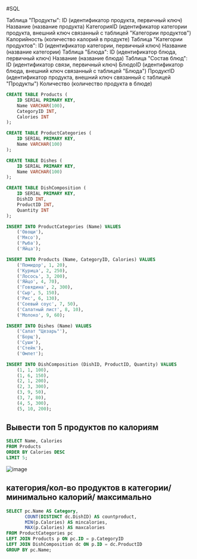 #SQL

Таблица "Продукты":
ID (идентификатор продукта, первичный ключ)
Название (название продукта)
КатегорияID (идентификатор категории продукта, внешний ключ связанный с таблицей "Категории продуктов")
Калорийность (количество калорий в продукте)
Таблица "Категории продуктов":
ID (идентификатор категории, первичный ключ)
Название (название категории)
Таблица "Блюда":
ID (идентификатор блюда, первичный ключ)
Название (название блюда)
Таблица "Состав блюд":
ID (идентификатор связи, первичный ключ)
БлюдоID (идентификатор блюда, внешний ключ связанный с таблицей "Блюда")
ПродуктID (идентификатор продукта, внешний ключ связанный с таблицей "Продукты")
Количество (количество продукта в блюде)

```sql
CREATE TABLE Products (
    ID SERIAL PRIMARY KEY,
    Name VARCHAR(100),
    CategoryID INT,
    Calories INT
);

CREATE TABLE ProductCategories (
    ID SERIAL PRIMARY KEY,
    Name VARCHAR(100)
);

CREATE TABLE Dishes (
    ID SERIAL PRIMARY KEY,
    Name VARCHAR(100)
);

CREATE TABLE DishComposition (
    ID SERIAL PRIMARY KEY,
    DishID INT,
    ProductID INT,
    Quantity INT
);

INSERT INTO ProductCategories (Name) VALUES
    ('Овощи'),
    ('Мясо'),
    ('Рыба'),
    ('Яйца');

INSERT INTO Products (Name, CategoryID, Calories) VALUES
    ('Помидор', 1, 20),
    ('Курица', 2, 250),
    ('Лосось', 3, 200),
    ('Яйцо', 4, 70),
    ('Говядина', 2, 300),
    ('Сыр', 5, 150),
    ('Рис', 6, 130),
    ('Соевый соус', 7, 50),
    ('Салатный лист', 8, 10),
    ('Молоко', 9, 60);

INSERT INTO Dishes (Name) VALUES
    ('Салат "Цезарь"'),
    ('Борщ'),
    ('Суши'),
    ('Стейк'),
    ('Омлет');

INSERT INTO DishComposition (DishID, ProductID, Quantity) VALUES
    (1, 1, 100), 
    (1, 6, 150), 
    (2, 1, 200), 
    (2, 3, 300), 
    (3, 9, 50),  
    (3, 7, 80),  
    (4, 5, 300), 
    (5, 10, 200);
```

## Вывести топ 5 продуктов по калориям

```sql
SELECT Name, Calories
FROM Products
ORDER BY Calories DESC
LIMIT 5;
```
![image](https://github.com/CheAm1337/select/assets/115126424/882f0a98-678a-4c37-a75c-064b0367ee6c)

## категория/кол-во продуктов в категории/ минимально калорий/ максимально

```sql
SELECT pc.Name AS Category,
       COUNT(DISTINCT dc.DishID) AS countproduct,
       MIN(p.Calories) AS mincalories,
       MAX(p.Calories) AS maxcalories
FROM ProductCategories pc
LEFT JOIN Products p ON pc.ID = p.CategoryID
LEFT JOIN DishComposition dc ON p.ID = dc.ProductID
GROUP BY pc.Name;
```

